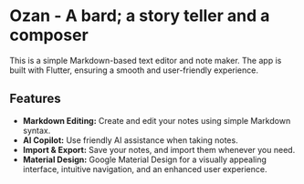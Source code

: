 # Ozan - A bard; a story teller and a composer

This is a simple Markdown-based text editor and note maker. The app is built with Flutter, ensuring a smooth and user-friendly experience.

## Features

- **Markdown Editing:** Create and edit your notes using simple Markdown syntax.
- **AI Copilot:** Use friendly AI assistance when taking notes.
- **Import & Export:** Save your notes, and import them whenever you need.
- **Material Design:** Google Material Design for a visually appealing interface, intuitive navigation, and an enhanced user experience.



